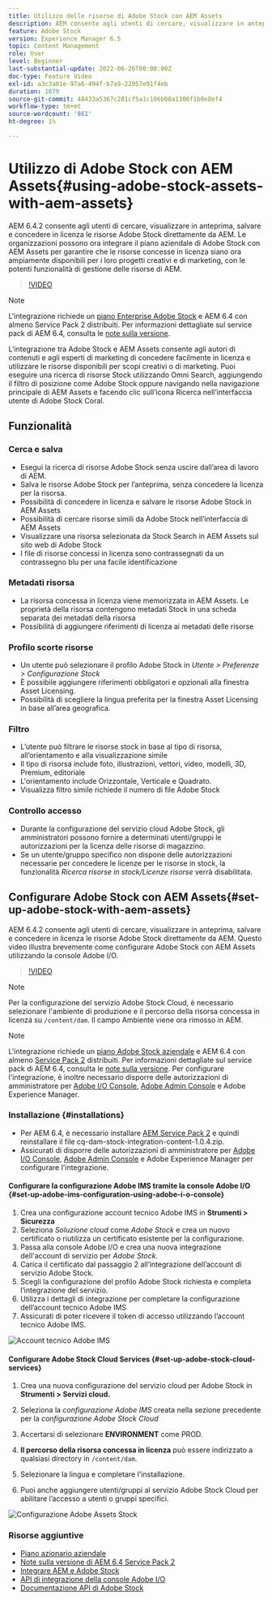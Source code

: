 ```yaml
---
title: Utilizzo delle risorse di Adobe Stock con AEM Assets
description: AEM consente agli utenti di cercare, visualizzare in anteprima, salvare e concedere in licenza le risorse Adobe Stock direttamente da AEM. Le organizzazioni possono ora integrare il piano aziendale di Adobe Stock con AEM Assets per garantire che le risorse concesse in licenza siano ora ampiamente disponibili per i loro progetti creativi e di marketing, con le potenti funzionalità di gestione delle risorse di AEM.
feature: Adobe Stock
version: Experience Manager 6.5
topic: Content Management
role: User
level: Beginner
last-substantial-update: 2022-06-26T00:00:00Z
doc-type: Feature Video
exl-id: a3c3a01e-97a6-494f-b7a9-22057e91f4eb
duration: 1079
source-git-commit: 48433a5367c281cf5a1c106b08a1306f1b0e8ef4
workflow-type: tm+mt
source-wordcount: '861'
ht-degree: 1%

---
```


# Utilizzo di Adobe Stock con AEM Assets{#using-adobe-stock-assets-with-aem-assets}

AEM 6.4.2 consente agli utenti di cercare, visualizzare in anteprima, salvare e concedere in licenza le risorse Adobe Stock direttamente da AEM. Le organizzazioni possono ora integrare il piano aziendale di Adobe Stock con AEM Assets per garantire che le risorse concesse in licenza siano ora ampiamente disponibili per i loro progetti creativi e di marketing, con le potenti funzionalità di gestione delle risorse di AEM.

>[!VIDEO](https://video.tv.adobe.com/v/24678?quality=12&learn=on)

>[!NOTE]
>
>L&#39;integrazione richiede un [piano Enterprise Adobe Stock](https://landing.adobe.com/en/na/products/creative-cloud/ctir-4625-stock-for-enterprise/index.html) e AEM 6.4 con almeno Service Pack 2 distribuiti. Per informazioni dettagliate sul service pack di AEM 6.4, consulta le [note sulla versione](https://helpx.adobe.com/it/experience-manager/6-4/release-notes/sp-release-notes.html).

L’integrazione tra Adobe Stock e AEM Assets consente agli autori di contenuti e agli esperti di marketing di concedere facilmente in licenza e utilizzare le risorse disponibili per scopi creativi o di marketing. Puoi eseguire una ricerca di risorse Stock utilizzando Omni Search, aggiungendo il filtro di posizione come Adobe Stock oppure navigando nella navigazione principale di AEM Assets e facendo clic sull’icona Ricerca nell’interfaccia utente di Adobe Stock Coral.

## Funzionalità

### Cerca e salva

* Esegui la ricerca di risorse Adobe Stock senza uscire dall’area di lavoro di AEM.
* Salva le risorse Adobe Stock per l’anteprima, senza concedere la licenza per la risorsa.
* Possibilità di concedere in licenza e salvare le risorse Adobe Stock in AEM Assets
* Possibilità di cercare risorse simili da Adobe Stock nell’interfaccia di AEM Assets
* Visualizzare una risorsa selezionata da Stock Search in AEM Assets sul sito web di Adobe Stock
* I file di risorse concessi in licenza sono contrassegnati da un contrassegno blu per una facile identificazione

### Metadati risorsa

* La risorsa concessa in licenza viene memorizzata in AEM Assets. Le proprietà della risorsa contengono metadati Stock in una scheda separata dei metadati della risorsa
* Possibilità di aggiungere riferimenti di licenza ai metadati delle risorse

### Profilo scorte risorse

* Un utente può selezionare il profilo Adobe Stock in *Utente > Preferenze > Configurazione Stock*
* È possibile aggiungere riferimenti obbligatori e opzionali alla finestra Asset Licensing.
* Possibilità di scegliere la lingua preferita per la finestra Asset Licensing in base all’area geografica.

### Filtro

* L’utente può filtrare le risorse stock in base al tipo di risorsa, all’orientamento e alla visualizzazione simile
* Il tipo di risorsa include foto, illustrazioni, vettori, video, modelli, 3D, Premium, editoriale
* L&#39;orientamento include Orizzontale, Verticale e Quadrato.
* Visualizza filtro simile richiede il numero di file Adobe Stock

### Controllo accesso

* Durante la configurazione del servizio cloud Adobe Stock, gli amministratori possono fornire a determinati utenti/gruppi le autorizzazioni per la licenza delle risorse di magazzino.
* Se un utente/gruppo specifico non dispone delle autorizzazioni necessarie per concedere le licenze per le risorse in stock, la funzionalità *Ricerca risorse in stock/Licenze risorse* verrà disabilitata.

## Configurare Adobe Stock con AEM Assets{#set-up-adobe-stock-with-aem-assets}

AEM 6.4.2 consente agli utenti di cercare, visualizzare in anteprima, salvare e concedere in licenza le risorse Adobe Stock direttamente da AEM. Questo video illustra brevemente come configurare Adobe Stock con AEM Assets utilizzando la console Adobe I/O.

>[!VIDEO](https://video.tv.adobe.com/v/25043?quality=12&learn=on)

>[!NOTE]
>
>Per la configurazione del servizio Adobe Stock Cloud, è necessario selezionare l&#39;ambiente di produzione e il percorso della risorsa concessa in licenza su `/content/dam`. Il campo Ambiente viene ora rimosso in AEM.

>[!NOTE]
>
>L&#39;integrazione richiede un [piano Adobe Stock aziendale](https://landing.adobe.com/en/na/products/creative-cloud/ctir-4625-stock-for-enterprise/index.html) e AEM 6.4 con almeno [Service Pack 2](https://experience.adobe.com/#/downloads/content/software-distribution/en/aem.html?fulltext=AEM*+6*+4*+Service*+Pack*&amp;2_group.propertyvalues.property=.%2Fjcr%3Acontent%2Fmetadata%2Fdc%3Aversion&amp;2_group.propertyvalues.operation=equals&amp;2_group.propertyvalues.0_values=target-version%3Aaem%2F6-4&amp;3_group.propertyvalues.property=.%2Fjcr%3Acontent%2Fmetadata%2Fdc%3AsoftwareType&amp;3_group.propertyvalues.operation=equals&amp;3_group.propertyvalues.0_values=tipo-software%3Aservice-and-cumulative-fix&amp;orderby=%40jcr%3Acontent%2Fmetadata%2Fdc%3Atitle&amp;orderby.sort=asc&amp;layout=list&amp;p.offset=0&amp;p.limit=24) distribuiti. Per informazioni dettagliate sul service pack di AEM 6.4, consulta le [note sulla versione](https://helpx.adobe.com/it/experience-manager/6-4/release-notes/sp-release-notes.html). Per configurare l&#39;integrazione, è inoltre necessario disporre delle autorizzazioni di amministratore per [Adobe I/O Console](https://console.adobe.io/), [Adobe Admin Console](https://adminconsole.adobe.com/) e Adobe Experience Manager.

### Installazione {#installations}

* Per AEM 6.4, è necessario installare [AEM Service Pack 2](https://experience.adobe.com/#/downloads/content/software-distribution/en/aem.html?fulltext=AEM*+6*+4*+Service*+Pack*&amp;2_group.propertyvalues.property=.%2Fjcr%3Acontent%2Fmetadata%2Fdc%3Aversion&amp;2_group.propertyvalues.operation=equals&amp;2_group.propertyvalues.0_values=target-version%3Aaem%2F6-4&amp;3_group.propertyvalues.property=.%2Fjcr%3Acontent%2Fmetadata%2Fdc%3AsoftwareType&amp;3_group.propertyvalues.operation=equals&amp;3_group.propertyvalues.0_values=tipo-software%3Aservice-and-cumulative-fix&amp;orderby=%40jcr%3Acontent%2Fmetadata%2Fdc%3Atitle&amp;orderby.sort=asc&amp;layout=list&amp;p.offset=0&amp;p.limit=24) e quindi reinstallare il file cq-dam-stock-integration-content-1.0.4.zip.
* Assicurati di disporre delle autorizzazioni di amministratore per [Adobe I/O Console](https://console.adobe.io/), [Adobe Admin Console](https://adminconsole.adobe.com/) e Adobe Experience Manager per configurare l&#39;integrazione.

#### Configurare la configurazione Adobe IMS tramite la console Adobe I/O {#set-up-adobe-ims-configuration-using-adobe-i-o-console}

1. Crea una configurazione account tecnico Adobe IMS in **Strumenti > Sicurezza**
2. Seleziona *Soluzione cloud* come *Adobe Stock* e crea un nuovo certificato o riutilizza un certificato esistente per la configurazione.
3. Passa alla console Adobe I/O e crea una nuova integrazione dell&#39;account di servizio per *Adobe Stock*.
4. Carica il certificato dal passaggio 2 all’integrazione dell’account di servizio Adobe Stock.
5. Scegli la configurazione del profilo Adobe Stock richiesta e completa l’integrazione del servizio.
6. Utilizza i dettagli di integrazione per completare la configurazione dell’account tecnico Adobe IMS
7. Assicurati di poter ricevere il token di accesso utilizzando l’account tecnico Adobe IMS.

![Account tecnico Adobe IMS](assets/screen_shot_2018-10-22at12219pm.png)

#### Configurare Adobe Stock Cloud Services {#set-up-adobe-stock-cloud-services}

1. Crea una nuova configurazione del servizio cloud per Adobe Stock in **Strumenti > Servizi cloud.**
2. Seleziona la *configurazione Adobe IMS* creata nella sezione precedente per la *configurazione Adobe Stock Cloud*

3. Accertarsi di selezionare **ENVIRONMENT** come PROD.
4. **Il percorso della risorsa concessa in licenza** può essere indirizzato a qualsiasi directory in `/content/dam`.
5. Selezionare la lingua e completare l&#39;installazione.
6. Puoi anche aggiungere utenti/gruppi al servizio Adobe Stock Cloud per abilitare l’accesso a utenti o gruppi specifici.

![Configurazione Adobe Assets Stock](assets/screen_shot_2018-10-22at12425pm.png)

### Risorse aggiuntive

* [Piano azionario aziendale](https://landing.adobe.com/en/na/products/creative-cloud/ctir-4625-stock-for-enterprise/index.html)
* [Note sulla versione di AEM 6.4 Service Pack 2](https://experienceleague.adobe.com/docs/experience-manager-65/release-notes/release-notes.html?lang=it)
* [Integrare AEM e Adobe Stock](https://experienceleague.adobe.com/docs/experience-manager-65/assets/using/aem-assets-adobe-stock.html)
* [API di integrazione della console Adobe I/O](https://www.adobe.io/apis/cloudplatform/console/authentication/gettingstarted.html)
* [Documentazione API di Adobe Stock](https://www.adobe.io/apis/creativecloud/stock/docs.html)
